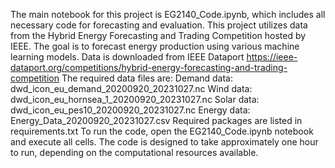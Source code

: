 The main notebook for this project is EG2140_Code.ipynb, which includes all necessary code for forecasting and evaluation.
This project utilizes data from the Hybrid Energy Forecasting and Trading Competition hosted by IEEE. The goal is to forecast energy production using various machine learning models.
Data is downloaded from IEEE Dataport https://ieee-dataport.org/competitions/hybrid-energy-forecasting-and-trading-competition
The required data files are: 
Demand data: dwd_icon_eu_demand_20200920_20231027.nc
Wind data: dwd_icon_eu_hornsea_1_20200920_20231027.nc
Solar data: dwd_icon_eu_pes10_20200920_20231027.nc
Energy data: Energy_Data_20200920_20231027.csv
Required packages are listed in requirements.txt
To run the code, open the EG2140_Code.ipynb notebook and execute all cells. The code is designed to take approximately one hour to run, depending on the computational resources available.